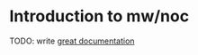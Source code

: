 # Introduction to mw/noc

TODO: write [great documentation](http://jacobian.org/writing/what-to-write/)
